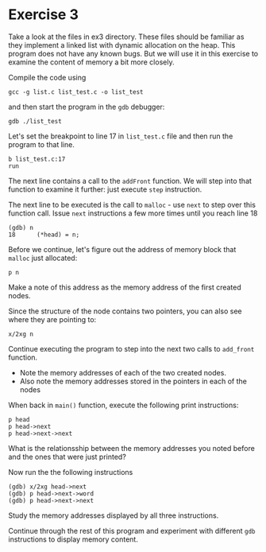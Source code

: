 
# Exercise 3

Take a look at the files in ex3 directory. These files should be familiar as they implement a linked list with dynamic allocation on the heap. 
This program does not have any known bugs. But we will use it in this exercise to 
examine the content of memory a bit more closely. 

Compile the code using 

`gcc -g list.c list_test.c -o list_test`

and then start the program in the `gdb` debugger:

`gdb ./list_test`

Let's set the breakpoint to line 17 in `list_test.c` file and then run the 
program to that line. 

``` 
b list_test.c:17
run
```

The next line contains a call to the `addFront` function. We will step into that
function to examine it further: just execute `step` instruction. 

The next line to be executed is the call to `malloc` - use `next` to step over this function call. Issue `next` instructions a few more times until you 
reach line 18 

```
(gdb) n
18	    (*head) = n;
```

Before we continue, let's figure out the address of memory block that `malloc` just allocated:

`p n`

Make a note of this address as the memory address of the first created nodes. 

Since the structure of the node contains two pointers, you can also see where they are pointing to:

`x/2xg n` 

Continue executing the program to step into the next two calls to `add_front` 
function.

- Note the memory addresses of each of the two created nodes. 
- Also note the memory addresses stored in the pointers in each of the nodes


When back in `main()` function, execute the following print instructions: 

```
p head
p head->next
p head->next->next
```

What is the relationsship between the memory addresses you noted before and the ones that were just printed? 

Now run the the following instructions 

```
(gdb) x/2xg head->next
(gdb) p head->next->word
(gdb) p head->next->next
```

Study the memory addresses displayed by all three instructions. 

Continue through the rest of this program and experiment with different
`gdb` instructions to display memory content. 






